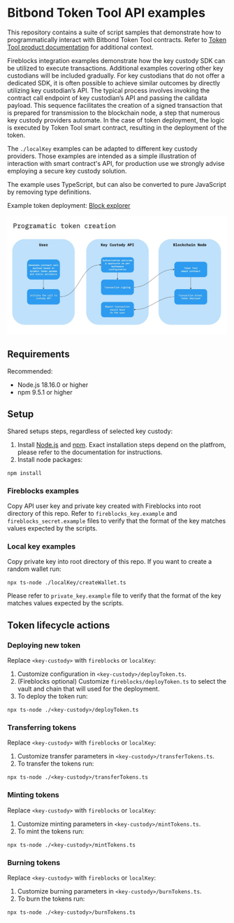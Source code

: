 # Bitbond Token Tool API examples
This repository contains a suite of script samples that demonstrate how to
programmatically interact with Bitbond Token Tool contracts. Refer to [Token Tool product documentation](https://docs.bitbond.com/asset-tokenization-suite/token-tool/intro-token-tool) for additional context.

Fireblocks integration examples demonstrate how the key custody SDK can be utilized to execute transactions. Additional examples covering other key custodians will be included gradually. For key custodians that do not offer a dedicated SDK, it is often possible to achieve similar outcomes by directly utilizing key custodian’s API. The typical process involves invoking the contract call endpoint of key custodian’s API and passing the calldata payload. This sequence facilitates the creation of a signed transaction that is prepared for transmission to the blockchain node, a step that numerous key custody providers automate. In the case of token deployment, the logic is executed by Token Tool smart contract, resulting in the deployment of the token.

The `./localKey` examples can be adapted to different key custody providers.
Those examples are intended as a simple illustration of interaction with smart contract's API, for production use we strongly advise employing a secure key custody solution.

The example uses TypeScript, but can also be converted to pure
JavaScript by removing type definitions.

Example token deployment: [Block explorer](https://mumbai.polygonscan.com/tx/0xd366367005e841cc97e0ffd02002114dfae41222559116b54f56298d45bf057d)

![Token creation diagram](docs/creation-diagram.jpg)

## Requirements
Recommended:
- Node.js 18.16.0 or higher
- npm 9.5.1 or higher

## Setup
Shared setups steps, regardless of selected key custody:
1. Install [Node.js](https://nodejs.org/en) and [npm](https://npmjs.com).
Exact installation steps depend on the platfrom, please refer to the documentation for instructions.
1. Install node packages:
```
npm install
```

### Fireblocks examples
Copy API user key and private key created with Fireblocks into root directory of this repo.
Refer to `fireblocks_key.example` and `fireblocks_secret.example` files to verify that
the format of the key matches values expected by the scripts.

### Local key examples
Copy private key into root directory of this repo. If you want to create a random wallet run:
```
npx ts-node ./localKey/createWallet.ts
```
Please refer to `private_key.example` file to verify that the format of the key
matches values expected by the scripts.

## Token lifecycle actions

### Deploying new token

Replace `<key-custody>` with `fireblocks` or `localKey`:
1. Customize configuration in `<key-custody>/deployToken.ts`.
1. (Fireblocks optional) Customize `fireblocks/deployToken.ts` to select the vault and chain that will used for the deployment.
1. To deploy the token run:
```
npx ts-node ./<key-custody>/deployToken.ts
```

### Transferring tokens

Replace `<key-custody>` with `fireblocks` or `localKey`:
1. Customize transfer parameters in `<key-custody>/transferTokens.ts`.
1. To transfer the tokens run:
```
npx ts-node ./<key-custody>/transferTokens.ts
```

### Minting tokens

Replace `<key-custody>` with `fireblocks` or `localKey`:
1. Customize minting parameters in `<key-custody>/mintTokens.ts`.
1. To mint the tokens run:
```
npx ts-node ./<key-custody>/mintTokens.ts
```

### Burning tokens

Replace `<key-custody>` with `fireblocks` or `localKey`:
1. Customize burning parameters in `<key-custody>/burnTokens.ts`.
1. To burn the tokens run:
```
npx ts-node ./<key-custody>/burnTokens.ts
```
